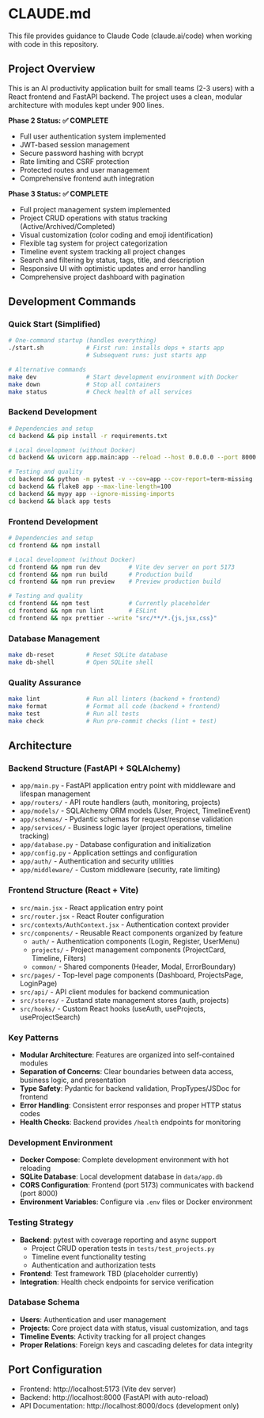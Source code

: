 # CLAUDE.md

This file provides guidance to Claude Code (claude.ai/code) when working with code in this repository.

## Project Overview

This is an AI productivity application built for small teams (2-3 users) with a React frontend and FastAPI backend. The project uses a clean, modular architecture with modules kept under 900 lines.

**Phase 2 Status: ✅ COMPLETE**
- Full user authentication system implemented
- JWT-based session management
- Secure password hashing with bcrypt
- Rate limiting and CSRF protection
- Protected routes and user management
- Comprehensive frontend auth integration

**Phase 3 Status: ✅ COMPLETE**
- Full project management system implemented
- Project CRUD operations with status tracking (Active/Archived/Completed)
- Visual customization (color coding and emoji identification)
- Flexible tag system for project categorization
- Timeline event system tracking all project changes
- Search and filtering by status, tags, title, and description
- Responsive UI with optimistic updates and error handling
- Comprehensive project dashboard with pagination

## Development Commands

### Quick Start (Simplified)
```bash
# One-command startup (handles everything)
./start.sh            # First run: installs deps + starts app
                      # Subsequent runs: just starts app

# Alternative commands
make dev              # Start development environment with Docker
make down             # Stop all containers
make status           # Check health of all services
```

### Backend Development
```bash
# Dependencies and setup
cd backend && pip install -r requirements.txt

# Local development (without Docker)
cd backend && uvicorn app.main:app --reload --host 0.0.0.0 --port 8000

# Testing and quality
cd backend && python -m pytest -v --cov=app --cov-report=term-missing
cd backend && flake8 app --max-line-length=100
cd backend && mypy app --ignore-missing-imports
cd backend && black app tests
```

### Frontend Development
```bash
# Dependencies and setup
cd frontend && npm install

# Local development (without Docker)
cd frontend && npm run dev        # Vite dev server on port 5173
cd frontend && npm run build      # Production build
cd frontend && npm run preview    # Preview production build

# Testing and quality
cd frontend && npm test           # Currently placeholder
cd frontend && npm run lint       # ESLint
cd frontend && npx prettier --write "src/**/*.{js,jsx,css}"
```

### Database Management
```bash
make db-reset         # Reset SQLite database
make db-shell         # Open SQLite shell
```

### Quality Assurance
```bash
make lint             # Run all linters (backend + frontend)
make format           # Format all code (backend + frontend)
make test             # Run all tests
make check            # Run pre-commit checks (lint + test)
```

## Architecture

### Backend Structure (FastAPI + SQLAlchemy)
- `app/main.py` - FastAPI application entry point with middleware and lifespan management
- `app/routers/` - API route handlers (auth, monitoring, projects)
- `app/models/` - SQLAlchemy ORM models (User, Project, TimelineEvent)
- `app/schemas/` - Pydantic schemas for request/response validation
- `app/services/` - Business logic layer (project operations, timeline tracking)
- `app/database.py` - Database configuration and initialization
- `app/config.py` - Application settings and configuration
- `app/auth/` - Authentication and security utilities
- `app/middleware/` - Custom middleware (security, rate limiting)

### Frontend Structure (React + Vite)
- `src/main.jsx` - React application entry point
- `src/router.jsx` - React Router configuration
- `src/contexts/AuthContext.jsx` - Authentication context provider
- `src/components/` - Reusable React components organized by feature
  - `auth/` - Authentication components (Login, Register, UserMenu)
  - `projects/` - Project management components (ProjectCard, Timeline, Filters)
  - `common/` - Shared components (Header, Modal, ErrorBoundary)
- `src/pages/` - Top-level page components (Dashboard, ProjectsPage, LoginPage)
- `src/api/` - API client modules for backend communication
- `src/stores/` - Zustand state management stores (auth, projects)
- `src/hooks/` - Custom React hooks (useAuth, useProjects, useProjectSearch)

### Key Patterns
- **Modular Architecture**: Features are organized into self-contained modules
- **Separation of Concerns**: Clear boundaries between data access, business logic, and presentation
- **Type Safety**: Pydantic for backend validation, PropTypes/JSDoc for frontend
- **Error Handling**: Consistent error responses and proper HTTP status codes
- **Health Checks**: Backend provides `/health` endpoints for monitoring

### Development Environment
- **Docker Compose**: Complete development environment with hot reloading
- **SQLite Database**: Local development database in `data/app.db`
- **CORS Configuration**: Frontend (port 5173) communicates with backend (port 8000)
- **Environment Variables**: Configure via `.env` files or Docker environment

### Testing Strategy
- **Backend**: pytest with coverage reporting and async support
  - Project CRUD operation tests in `tests/test_projects.py`
  - Timeline event functionality testing
  - Authentication and authorization tests
- **Frontend**: Test framework TBD (placeholder currently)
- **Integration**: Health check endpoints for service verification

### Database Schema
- **Users**: Authentication and user management
- **Projects**: Core project data with status, visual customization, and tags
- **Timeline Events**: Activity tracking for all project changes
- **Proper Relations**: Foreign keys and cascading deletes for data integrity

## Port Configuration
- Frontend: http://localhost:5173 (Vite dev server)
- Backend: http://localhost:8000 (FastAPI with auto-reload)
- API Documentation: http://localhost:8000/docs (development only)